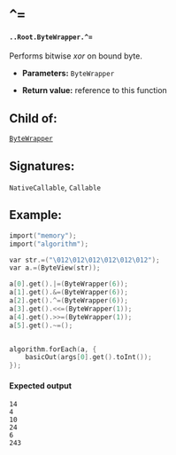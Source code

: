 # `^=`

#### `..Root.ByteWrapper.^=`

Performs bitwise _xor_ on bound byte.

* **Parameters:** `ByteWrapper`

* **Return value:** reference to this function

## Child of:

[`ByteWrapper`](docs..Root.ByteWrapper.md)

## Signatures:

`NativeCallable`, `Callable`

## Example:

```c
import("memory");
import("algorithm");

var str.=("\012\012\012\012\012\012");
var a.=(ByteView(str));

a[0].get().|=(ByteWrapper(6));
a[1].get().&=(ByteWrapper(6));
a[2].get().^=(ByteWrapper(6));
a[3].get().<<=(ByteWrapper(1));
a[4].get().>>=(ByteWrapper(1));
a[5].get().~=();


algorithm.forEach(a, {
    basicOut(args[0].get().toInt());
});
```

#### Expected output

```
14
4
10
24
6
243
```